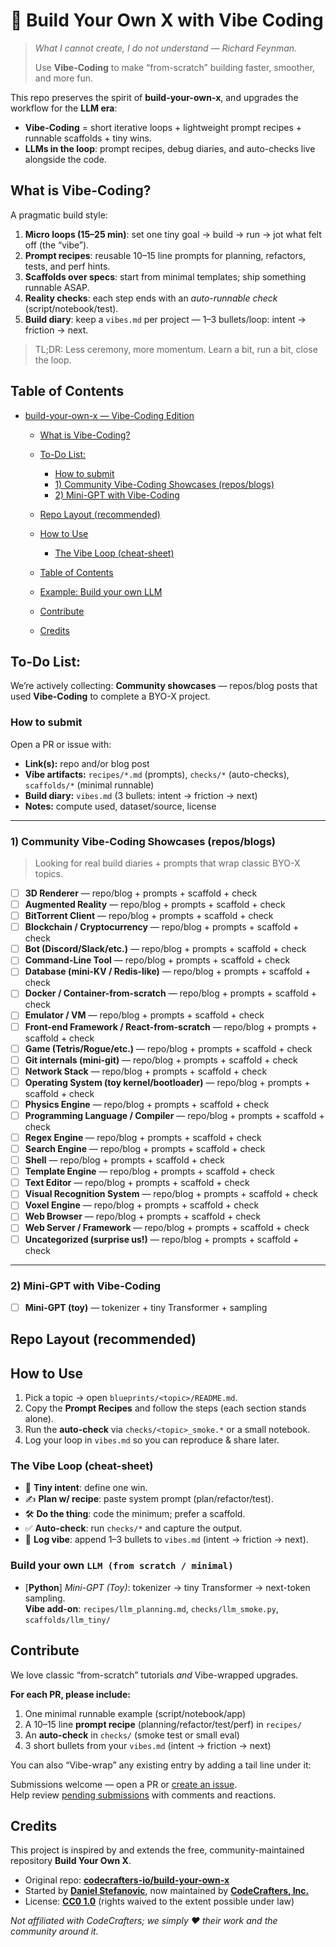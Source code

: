 # 🚀 Build Your Own X with Vibe Coding

> *What I cannot create, I do not understand — Richard Feynman.* 
>  
> Use **Vibe-Coding** to make “from-scratch” building faster, smoother, and more fun.

This repo preserves the spirit of **build-your-own-x**, and upgrades the workflow for the **LLM era**:
- **Vibe-Coding** = short iterative loops + lightweight prompt recipes + runnable scaffolds + tiny wins.
- **LLMs in the loop**: prompt recipes, debug diaries, and auto-checks live alongside the code.

## What is Vibe-Coding?
A pragmatic build style:
1. **Micro loops (15–25 min)**: set one tiny goal → build → run → jot what felt off (the “vibe”).  
2. **Prompt recipes**: reusable 10–15 line prompts for planning, refactors, tests, and perf hints.  
3. **Scaffolds over specs**: start from minimal templates; ship something runnable ASAP.  
4. **Reality checks**: each step ends with an *auto-runnable check* (script/notebook/test).  
5. **Build diary**: keep a `vibes.md` per project — 1–3 bullets/loop: intent → friction → next.

> TL;DR: Less ceremony, more momentum. Learn a bit, run a bit, close the loop.

## Table of Contents
- [build-your-own-x — Vibe-Coding Edition](#build-your-own-x--vibe-coding-edition)
  - [What is Vibe-Coding?](#what-is-vibe-coding)
  - [To-Do List:](#to-d-list)
    - [How to submit](#how-to-submit)
    - [1) Community Vibe-Coding Showcases (repos/blogs)](#1-community-vibe-coding-showcases-reposblogs)
    - [2) Mini-GPT with Vibe-Coding](#2-mini-gpt-with-vibe-coding)
  - [Repo Layout (recommended)](#repo-layout-recommended)
  - [How to Use](#how-to-use)
    - [The Vibe Loop (cheat-sheet)](#the-vibe-loop-cheat-sheet)
  - [Table of Contents](#table-of-contents)
  - [Example: Build your own LLM](#build-your-own-llm--agentic-system)

  - [Contribute](#contribute)
  - [Credits](#credits)

## To-Do List: 

We’re actively collecting:
**Community showcases** — repos/blog posts that used **Vibe-Coding** to complete a BYO-X project.  

### How to submit
Open a PR or issue with:
- **Link(s):** repo and/or blog post
- **Vibe artifacts:** `recipes/*.md` (prompts), `checks/*` (auto-checks), `scaffolds/*` (minimal runnable)
- **Build diary:** `vibes.md` (3 bullets: intent → friction → next)
- **Notes:** compute used, dataset/source, license

---

### 1) Community Vibe-Coding Showcases (repos/blogs)

> Looking for real build diaries + prompts that wrap classic BYO-X topics.

- [ ] **3D Renderer** — repo/blog + prompts + scaffold + check  
- [ ] **Augmented Reality** — repo/blog + prompts + scaffold + check  
- [ ] **BitTorrent Client** — repo/blog + prompts + scaffold + check  
- [ ] **Blockchain / Cryptocurrency** — repo/blog + prompts + scaffold + check  
- [ ] **Bot (Discord/Slack/etc.)** — repo/blog + prompts + scaffold + check  
- [ ] **Command-Line Tool** — repo/blog + prompts + scaffold + check  
- [ ] **Database (mini-KV / Redis-like)** — repo/blog + prompts + scaffold + check  
- [ ] **Docker / Container-from-scratch** — repo/blog + prompts + scaffold + check  
- [ ] **Emulator / VM** — repo/blog + prompts + scaffold + check  
- [ ] **Front-end Framework / React-from-scratch** — repo/blog + prompts + scaffold + check  
- [ ] **Game (Tetris/Rogue/etc.)** — repo/blog + prompts + scaffold + check  
- [ ] **Git internals (mini-git)** — repo/blog + prompts + scaffold + check  
- [ ] **Network Stack** — repo/blog + prompts + scaffold + check  
- [ ] **Operating System (toy kernel/bootloader)** — repo/blog + prompts + scaffold + check  
- [ ] **Physics Engine** — repo/blog + prompts + scaffold + check  
- [ ] **Programming Language / Compiler** — repo/blog + prompts + scaffold + check  
- [ ] **Regex Engine** — repo/blog + prompts + scaffold + check  
- [ ] **Search Engine** — repo/blog + prompts + scaffold + check  
- [ ] **Shell** — repo/blog + prompts + scaffold + check  
- [ ] **Template Engine** — repo/blog + prompts + scaffold + check  
- [ ] **Text Editor** — repo/blog + prompts + scaffold + check  
- [ ] **Visual Recognition System** — repo/blog + prompts + scaffold + check  
- [ ] **Voxel Engine** — repo/blog + prompts + scaffold + check  
- [ ] **Web Browser** — repo/blog + prompts + scaffold + check  
- [ ] **Web Server / Framework** — repo/blog + prompts + scaffold + check  
- [ ] **Uncategorized (surprise us!)** — repo/blog + prompts + scaffold + check

---

### 2) Mini-GPT with Vibe-Coding 

- [ ] **Mini-GPT (toy)** — tokenizer + tiny Transformer + sampling  


## Repo Layout (recommended)


## How to Use
1. Pick a topic → open `blueprints/<topic>/README.md`.  
2. Copy the **Prompt Recipes** and follow the steps (each section stands alone).  
3. Run the **auto-check** via `checks/<topic>_smoke.*` or a small notebook.  
4. Log your loop in `vibes.md` so you can reproduce & share later.

### The Vibe Loop (cheat-sheet)
- 🎯 **Tiny intent**: define one win.  
- ✍️ **Plan w/ recipe**: paste system prompt (plan/refactor/test).  
- 🛠️ **Do the thing**: code the minimum; prefer a scaffold.  
- ✅ **Auto-check**: run `checks/*` and capture the output.  
- 📝 **Log vibe**: append 1–3 bullets to `vibes.md` (intent → friction → next).

### Build your own `LLM (from scratch / minimal)`
* [**Python**] _Mini-GPT (Toy)_: tokenizer → tiny Transformer → next-token sampling.  
  **Vibe add-on**: `recipes/llm_planning.md`, `checks/llm_smoke.py`, `scaffolds/llm_tiny/`



## Contribute

We love classic “from-scratch” tutorials *and* Vibe-wrapped upgrades.

**For each PR, please include:**
1) One minimal runnable example (script/notebook/app)  
2) A 10–15 line **prompt recipe** (planning/refactor/test/perf) in `recipes/`  
3) An **auto-check** in `checks/` (smoke test or small eval)  
4) 3 short bullets from your `vibes.md` (intent → friction → next)

You can also “Vibe-wrap” any existing entry by adding a tail line under it:


Submissions welcome — open a PR or [create an issue](https://github.com/codecrafters-io/build-your-own-x/issues/new).  
Help review [pending submissions](https://github.com/codecrafters-io/build-your-own-x/issues) with comments and reactions.

## Credits

This project is inspired by and extends the free, community-maintained repository **Build Your Own X**.

- Original repo: **[codecrafters-io/build-your-own-x](https://github.com/codecrafters-io/build-your-own-x)**
- Started by **[Daniel Stefanovic](https://github.com/danistefanovic)**, now maintained by **[CodeCrafters, Inc.](https://codecrafters.io)**
- License: **[CC0 1.0](https://creativecommons.org/publicdomain/zero/1.0/)** (rights waived to the extent possible under law)

*Not affiliated with CodeCrafters; we simply ❤️ their work and the community around it.*


